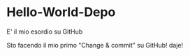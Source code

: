 # Hello-World-Depo
E' il mio esordio su GitHub

Sto facendo il mio primo "Change & commit" su GitHub! daje!
